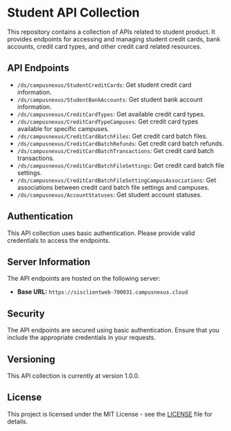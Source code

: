 # Student API Collection

This repository contains a collection of APIs related to student product. It provides endpoints for accessing and managing student credit cards, bank accounts, credit card types, and other credit card related resources.

## API Endpoints

- `/ds/campusnexus/StudentCreditCards`: Get student credit card information.
- `/ds/campusnexus/StudentBankAccounts`: Get student bank account information.
- `/ds/campusnexus/CreditCardTypes`: Get available credit card types.
- `/ds/campusnexus/CreditCardTypeCampuses`: Get credit card types available for specific campuses.
- `/ds/campusnexus/CreditCardBatchFiles`: Get credit card batch files.
- `/ds/campusnexus/CreditCardBatchRefunds`: Get credit card batch refunds.
- `/ds/campusnexus/CreditCardBatchTransactions`: Get credit card batch transactions.
- `/ds/campusnexus/CreditCardBatchFileSettings`: Get credit card batch file settings.
- `/ds/campusnexus/CreditCardBatchFileSettingCampusAssociations`: Get associations between credit card batch file settings and campuses.
- `/ds/campusnexus/AccountStatuses`: Get student account statuses.

## Authentication

This API collection uses basic authentication. Please provide valid credentials to access the endpoints.

## Server Information

The API endpoints are hosted on the following server:

- **Base URL:** `https://sisclientweb-700031.campusnexus.cloud`

## Security

The API endpoints are secured using basic authentication. Ensure that you include the appropriate credentials in your requests.

## Versioning

This API collection is currently at version 1.0.0.


## License

This project is licensed under the MIT License - see the [LICENSE](LICENSE) file for details.
